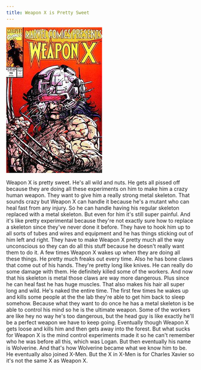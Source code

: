 ```yaml
---
title: Weapon X is Pretty Sweet
---
```


[![Weapon X is nuts but also pretty sweet](/assets/images/weapon_x_hes_nuts_but_pretty_sweet.jpg)](https://en.wikipedia.org/wiki/Weapon_X_(story_arc))

Weapon X is pretty sweet. He's all wild and nuts. He gets all pissed off because
they are doing all these experiments on him to make him a crazy human weapon.
They want to give him a really strong metal skeleton. That sounds crazy but
Weapon X can handle it because he's a mutant who can heal fast from any injury.
So he can handle having his regular skeleton replaced with a metal skeleton. But
even for him it's still super painful. And it's like pretty experimental because
they're not exactly sure how to replace a skeleton since they've never done it
before. They have to hook him up to all sorts of tubes and wires and equipment
and he has things sticking out of him left and right. They have to make Weapon X
pretty much all the way unconscious so they can do all this stuff because he
doesn't really want them to do it. A few times Weapon X wakes up when they are
doing all these things. He pretty much freaks out every time. Also he has bone
claws that come out of his hands. They're pretty long like knives. He can really
do some damage with them. He definitely killed some of the workers. And now that
his skeleton is metal those claws are way more dangerous. Plus since he can heal
fast he has huge muscles. That also makes his hair all super long and wild. He's
naked the entire time. The first few times he wakes up and kills some people at
the the lab they're able to get him back to sleep somehow. Because what they
want to do once he has a metal skeleton is be able to control his mind so he is
the ultimate weapon. Some of the workers are like hey no way he's too dangerous,
but the head guy is like exactly he'll be a perfect weapon we have to keep
going. Eventually though Weapon X gets loose and kills him and then gets away
into the forest. But what sucks for Weapon X is the mind control experiments
made it so he can't remember who he was before all this, which was Logan. But
then eventually his name is Wolverine. And that's how Wolverine became what we
know him to be. He eventually also joined X-Men. But the X in X-Men is for
Charles Xavier so it's not the same X as Weapon X.
